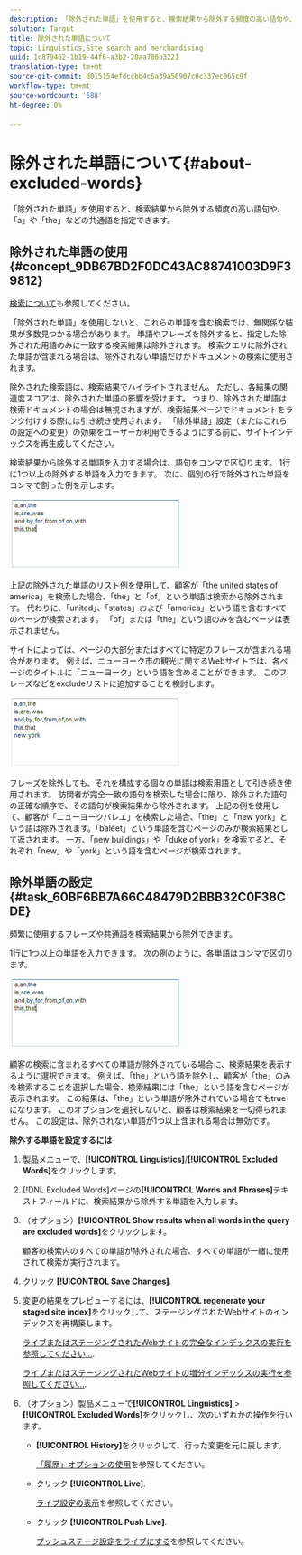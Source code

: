 ```yaml
---
description: 「除外された単語」を使用すると、検索結果から除外する頻度の高い語句や、「a」や「the」などの共通語を指定できます。
solution: Target
title: 除外された単語について
topic: Linguistics,Site search and merchandising
uuid: 1c879462-1b19-44f6-a3b2-20aa786b3221
translation-type: tm+mt
source-git-commit: d015154efdccbb4c6a39a56907c0c337ec065c9f
workflow-type: tm+mt
source-wordcount: '688'
ht-degree: 0%

---
```



# 除外された単語について{#about-excluded-words}

「除外された単語」を使用すると、検索結果から除外する頻度の高い語句や、「a」や「the」などの共通語を指定できます。

## 除外された単語の使用{#concept_9DB67BD2F0DC43AC88741003D9F39812}

[検索について](../c-about-settings-menu/c-about-searching-menu.md#concept_207105CF26B1448F8A3D223787C56AB8)も参照してください。

「除外された単語」を使用しないと、これらの単語を含む検索では、無関係な結果が多数見つかる場合があります。 単語やフレーズを除外すると、指定した除外された用語のみに一致する検索結果は除外されます。 検索クエリに除外された単語が含まれる場合は、除外されない単語だけがドキュメントの検索に使用されます。

除外された検索語は、検索結果でハイライトされません。 ただし、各結果の関連度スコアは、除外された単語の影響を受けます。 つまり、除外された単語は検索ドキュメントの場合は無視されますが、検索結果ページでドキュメントをランク付けする際には引き続き使用されます。 「除外単語」設定（またはこれらの設定への変更）の効果をユーザーが利用できるようにする前に、サイトインデックスを再生成してください。

検索結果から除外する単語を入力する場合は、語句をコンマで区切ります。 1行に1つ以上の除外する単語を入力できます。 次に、個別の行で除外された単語をコンマで割った例を示します。

![](assets/excluded_words_1.jpg)

上記の除外された単語のリスト例を使用して、顧客が「the united states of america」を検索した場合、「the」と「of」という単語は検索から除外されます。 代わりに、「united」、「states」および「america」という語を含むすべてのページが検索されます。 「of」または「the」という語のみを含むページは表示されません。

サイトによっては、ページの大部分またはすべてに特定のフレーズが含まれる場合があります。 例えば、ニューヨーク市の観光に関するWebサイトでは、各ページのタイトルに「ニューヨーク」という語を含めることができます。 このフレーズなどをexcludeリストに追加することを検討します。

![](assets/excluded_words_2.jpg)

フレーズを除外しても、それを構成する個々の単語は検索用語として引き続き使用されます。 訪問者が完全一致の語句を検索した場合に限り、除外された語句の正確な順序で、その語句が検索結果から除外されます。 上記の例を使用して、顧客が「ニューヨークバレエ」を検索した場合、「the」と「new york」という語は除外されます。「baleet」という単語を含むページのみが検索結果として返されます。 一方、「new buildings」や「duke of york」を検索すると、それぞれ「new」や「york」という語を含むページが検索されます。

## 除外単語の設定{#task_60BF6BB7A66C48479D2BBB32C0F38CDE}

頻繁に使用するフレーズや共通語を検索結果から除外できます。

1行に1つ以上の単語を入力できます。 次の例のように、各単語はコンマで区切ります。

![](assets/excluded_words_1.jpg)

顧客の検索に含まれるすべての単語が除外されている場合に、検索結果を表示するように選択できます。 例えば、「the」という語を除外し、顧客が「the」のみを検索することを選択した場合、検索結果には「the」という語を含むページが表示されます。 この結果は、「the」という単語が除外されている場合でもtrueになります。 このオプションを選択しないと、顧客は検索結果を一切得られません。 この設定は、除外されない単語が1つ以上含まれる場合は無効です。

**除外する単語を設定するには**

1. 製品メニューで、**[!UICONTROL Linguistics]**/**[!UICONTROL Excluded Words]**&#x200B;をクリックします。
1. [!DNL Excluded Words]ページの&#x200B;**[!UICONTROL Words and Phrases]**&#x200B;テキストフィールドに、検索結果から除外する単語を入力します。
1. （オプション）**[!UICONTROL Show results when all words in the query are excluded words]**&#x200B;をクリックします。

   顧客の検索内のすべての単語が除外された場合、すべての単語が一緒に使用されて検索が実行されます。
1. クリック **[!UICONTROL Save Changes]**.
1. 変更の結果をプレビューするには、**[!UICONTROL regenerate your staged site index]**&#x200B;をクリックして、ステージングされたWebサイトのインデックスを再構築します。

   [ライブまたはステージングされたWebサイトの完全なインデックスの実行を参照してください…](../c-about-index-menu/c-about-full-index.md#task_F7FE04D8A1654A7787FCCA31B45EB42D).

   [ライブまたはステージングされたWebサイトの増分インデックスの実行を参照してください…](../c-about-index-menu/c-about-incremental-index.md#task_9BFB6157F3884B2FAECB7E0E9CA318CB).
1. （オプション）製品メニューで&#x200B;**[!UICONTROL Linguistics]** > **[!UICONTROL Excluded Words]**&#x200B;をクリックし、次のいずれかの操作を行います。

   * **[!UICONTROL History]**&#x200B;をクリックして、行った変更を元に戻します。

      [「履歴」オプションの使用](../t-using-the-history-option.md#task_70DD3F87A67242BBBD2CB27156F43002)を参照してください。

   * クリック **[!UICONTROL Live]**.

      [ライブ設定の表示](../c-about-staging.md#task_401A0EBDB5DB4D4CA933CBA7BECDC10F)を参照してください。

   * クリック **[!UICONTROL Push Live]**.

      [プッシュステージ設定をライブにする](../c-about-staging.md#task_44306783B4C0408AAA58B471DAF2D9A4)を参照してください。


